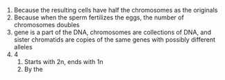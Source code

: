 1. Because the resulting cells have half the chromosomes as the originals
2. Because when the sperm fertilizes the eggs, the number of chromosomes doubles
3. gene is a part of the DNA, chromosomes are collections of DNA, and sister chromatids are copies of the same genes with possibly different alleles
4. 4
	1. Starts with 2n, ends with 1n
	2. By the 